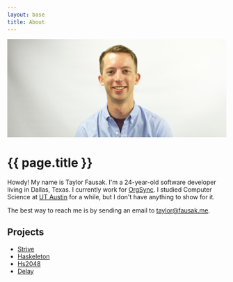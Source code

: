 ```yaml
---
layout: base
title: About
---
```


![Taylor Fausak][1]

# {{ page.title }}

Howdy! My name is Taylor Fausak. I'm a 24-year-old software developer
living in Dallas, Texas. I currently work for [OrgSync][2]. I studied
Computer Science at [UT Austin][3] for a while, but I don't have
anything to show for it.

The best way to reach me is by sending an email to [taylor@fausak.me][4].

## Projects

- [Strive](/strive/)
- [Haskeleton](/haskeleton/)
- [Hs2048](/hs2048/)
- [Delay](/delay/)

[1]: /static/images/taylor-fausak.jpg
[2]: http://www.orgsync.com
[3]: http://www.utexas.edu
[4]: mailto:taylor+honeypot@fausak.me
